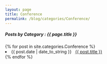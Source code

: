 ```yaml
---
layout: page
title: Conference
permalink: /blog/categories/Conference/
---
```


<h5> Posts by Category : {{ page.title }} </h5>

<div class="card">
{% for post in site.categories.Conference %}
 <li class="category-posts"><span>{{ post.date | date_to_string }}</span> &nbsp; <a href="{{ post.url }}">{{ post.title }}</a></li>
{% endfor %}
</div>